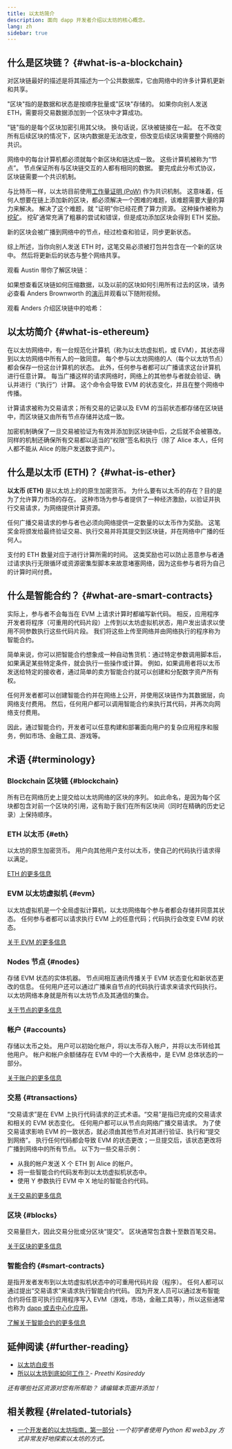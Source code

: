 ```yaml
---
title: 以太坊简介
description: 面向 dapp 开发者介绍以太坊的核心概念。
lang: zh
sidebar: true
---
```


## 什么是区块链？ {#what-is-a-blockchain}

对区块链最好的描述是将其描述为一个公共数据库，它由网络中的许多计算机更新和共享。

"区块"指的是数据和状态是按顺序批量或"区块"存储的。 如果你向别人发送 ETH，需要将交易数据添加到一个区块中才算成功。

"链"指的是每个区块加密引用其父块。 换句话说，区块被链接在一起。 在不改变所有后续区块的情况下，区块内数据是无法改变，但改变后续区块需要整个网络的共识。

网络中的每台计算机都必须就每个新区块和链达成一致。 这些计算机被称为“节点”。 节点保证所有与区块链交互的人都有相同的数据。 要完成此分布式协议，区块链需要一个共识机制。

与比特币一样，以太坊目前使用[工作量证明 (PoW)](/developers/docs/consensus-mechanisms/pow/) 作为共识机制。 这意味着，任何人想要在链上添加新的区块，都必须解决一个困难的难题，该难题需要大量的算力来解决。 解决了这个难题，就 "证明"你已经花费了算力资源。 这种操作被称为[挖矿](/developers/docs/consensus-mechanisms/pow/mining/)。 挖矿通常充满了粗暴的尝试和错误，但是成功添加区块会得到 ETH 奖励。

新的区块会被广播到网络中的节点，经过检查和验证，同步更新状态。

综上所述，当你向别人发送 ETH 时，这笔交易必须被打包并包含在一个新的区块中。 然后将更新后的状态与整个网络共享。

观看 Austin 带你了解区块链：

<YouTube id="zcX7OJ-L8XQ" />

如果想查看区块链如何压缩数据，以及以前的区块如何引用所有过去的区块，请务必查看 Anders Brownworth 的[演示](https://andersbrownworth.com/blockchain/blockchain)并观看以下随附视频。

观看 Anders 介绍区块链中的哈希：

<YouTube id="_160oMzblY8" />

## 以太坊简介 {#what-is-ethereum}

在以太坊网络中，有一台规范化计算机（称为以太坊虚拟机，或 EVM），其状态得到以太坊网络中所有人的一致同意。 每个参与以太坊网络的人（每个以太坊节点）都会保存一份这台计算机的状态。 此外，任何参与者都可以广播请求这台计算机进行任意计算。 每当广播这样的请求网络时，网络上的其他参与者就会验证、确认并进行（“执行”）计算。 这个命令会导致 EVM 的状态变化，并且在整个网络中传播。

计算请求被称为交易请求；所有交易的记录以及 EVM 的当前状态都存储在区块链中，而区块链又由所有节点存储并达成一致。

加密机制确保了一旦交易被验证为有效并添加到区块链中后，之后就不会被篡改。 同样的机制还确保所有交易都以适当的“权限”签名和执行（除了 Alice 本人，任何人都不能从 Alice 的账户发送数字资产）。

## 什么是以太币 (ETH)？ {#what-is-ether}

**以太币 (ETH)** 是以太坊上的的原生加密货币。 为什么要有以太币的存在？目的是为了允许算力市场的存在。 这种市场为参与者提供了一种经济激励，以验证并执行交易请求，为网络提供计算资源。

任何广播交易请求的参与者也必须向网络提供一定数量的以太币作为奖励。 这笔奖金将颁发给最终验证交易、执行交易并将其提交到区块链，并在网络中广播的任何人。

支付的 ETH 数量对应于进行计算所需的时间。 这类奖励也可以防止恶意参与者通过请求执行无限循环或资源密集型脚本来故意堵塞网络，因为这些参与者将为自己的计算时间付费。

## 什么是智能合约？ {#what-are-smart-contracts}

实际上，参与者不会每当在 EVM 上请求计算时都编写新代码。 相反，应用程序开发者将程序（可重用的代码片段）上传到以太坊虚拟机状态，用户发出请求以使用不同参数执行这些代码片段。 我们将这些上传至网络并由网络执行的程序称为智能合约。

简单来说，你可以把智能合约想象成一种自动售货机：通过特定参数调用脚本后，如果满足某些特定条件，就会执行一些操作或计算。 例如，如果调用者将以太币发送给特定的接收者，通过简单的卖方智能合约就可以创建和分配数字资产所有权。

任何开发者都可以创建智能合约并在网络上公开，并使用区块链作为其数据层，向网络支付费用。 然后，任何用户都可以调用智能合约来执行其代码，并再次向网络支付费用。

因此，通过智能合约，开发者可以任意构建和部署面向用户的复杂应用程序和服务，例如市场、金融工具、游戏等。

## 术语 {#terminology}

### Blockchain 区块链 {#blockchain}

所有已在网络历史上提交给以太坊网络的区块的序列。 如此命名，是因为每个区块都包含对前一个区块的引用，这有助于我们在所有区块间（同时在精确的历史记录）上保持顺序。

### ETH 以太币 {#eth}

以太坊的原生加密货币。 用户向其他用户支付以太币，使自己的代码执行请求得以满足。

[ETH 的更多信息](/developers/docs/intro-to-ether/)

### EVM 以太坊虚拟机 {#evm}

以太坊虚拟机是一个全局虚拟计算机，以太坊网络每个参与者都会存储并同意其状态。 任何参与者都可以请求执行 EVM 上的任意代码；代码执行会改变 EVM 的状态。

[关于 EVM 的更多信息](/developers/docs/evm/)

### Nodes 节点 {#nodes}

存储 EVM 状态的实体机器。 节点间相互通讯传播关于 EVM 状态变化和新状态更改的信息。 任何用户还可以通过广播来自节点的代码执行请求来请求代码执行。 以太坊网络本身就是所有以太坊节点及其通信的集合。

[关于节点的更多信息](/developers/docs/nodes-and-clients/)

### 帐户 {#accounts}

存储以太币之处。 用户可以初始化帐户，将以太币存入帐户，并将以太币转给其他用户。 帐户和帐户余额储存在 EVM 中的一个大表格中，是 EVM 总体状态的一部分。

[关于账户的更多信息](/developers/docs/accounts/)

### 交易 {#transactions}

“交易请求”是在 EVM 上执行代码请求的正式术语。“交易”是指已完成的交易请求和相关的 EVM 状态变化。 任何用户都可以从节点向网络广播交易请求。 为了使交易请求影响 EVM 的一致状态，就必须由其他节点对其进行验证、执行和“提交到网络”。 执行任何代码都会导致 EVM 的状态更改；一旦提交后，该状态更改将广播到网络中的所有节点。 以下为一些交易示例：

- 从我的帐户发送 X 个 ETH 到 Alice 的帐户。
- 将一些智能合约代码发布到以太坊虚拟机状态中。
- 使用 Y 参数执行 EVM 中 X 地址的智能合约代码。

[关于交易的更多信息](/developers/docs/transactions/)

### 区块 {#blocks}

交易量巨大，因此交易分批或分区块“提交”。 区块通常包含数十至数百笔交易。

[关于区块的更多信息](/developers/docs/blocks/)

### 智能合约 {#smart-contracts}

是指开发者发布到以太坊虚拟机状态中的可重用代码片段（程序）。 任何人都可以通过提出“交易请求”来请求执行智能合约代码。 因为开发人员可以通过发布智能合约将任意可执行应用程序写入 EVM（游戏，市场，金融工具等），所以这些通常也称为 [dapp 或去中心化应用](/developers/docs/dapps/)。

[了解关于智能合约的更多信息](/developers/docs/smart-contracts/)

## 延伸阅读 {#further-reading}

- [以太坊白皮书](/whitepaper/)
- [所以以太坊到底如何工作？](https://www.preethikasireddy.com/post/how-does-ethereum-work-anyway)- _Preethi Kasireddy_

_还有哪些社区资源对您有所帮助？ 请编辑本页面并添加！_

## 相关教程 {#related-tutorials}

- [一个开发者的以太坊指南，第一部分](/developers/tutorials/a-developers-guide-to-ethereum-part-one/) _-一个初学者使用 Python 和 web3.py 方式非常友好地探索以太坊的方式。_
